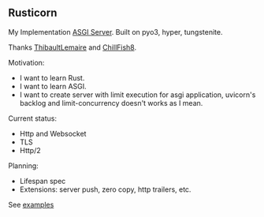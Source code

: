 ## Rusticorn

My Implementation [ASGI Server](https://asgi.readthedocs.io). Built on pyo3, hyper, tungstenite.

Thanks [ThibaultLemaire](https://github.com/ThibaultLemaire) and [ChillFish8](https://github.com/ChillFish8).

Motivation:
- I want to learn Rust.
- I want to learn ASGI.
- I want to create server with limit execution for asgi application, uvicorn's backlog and limit-concurrency doesn't works as I mean.

Current status:
- Http and Websocket
- TLS
- Http/2

Planning:
- Lifespan spec
- Extensions: server push, zero copy, http trailers, etc.

See [examples](./examples)
